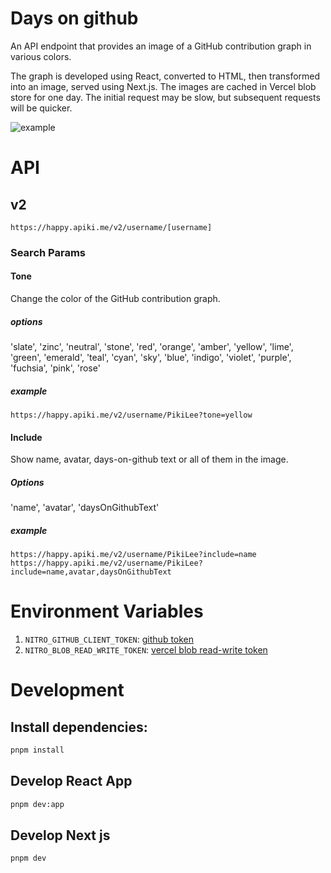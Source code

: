# Days on github

An API endpoint that provides an image of a GitHub contribution graph in various colors.

The graph is developed using React, converted to HTML, then transformed into an image, served using Next.js. The images are cached in Vercel blob store for one day. The initial request may be slow, but subsequent requests will be quicker.

![example](https://happy.apiki.me/v2/username/PikiLee?tone=yellow&include=name,avatar,daysOnGithubText)

# API

## v2

`https://happy.apiki.me/v2/username/[username]`

### Search Params

#### Tone

Change the color of the GitHub contribution graph.

##### options

'slate',
'zinc',
'neutral',
'stone',
'red',
'orange',
'amber',
'yellow',
'lime',
'green',
'emerald',
'teal',
'cyan',
'sky',
'blue',
'indigo',
'violet',
'purple',
'fuchsia',
'pink',
'rose'

##### example

`https://happy.apiki.me/v2/username/PikiLee?tone=yellow`

#### Include

Show name, avatar, days-on-github text or all of them in the image.

##### Options

'name',
'avatar',
'daysOnGithubText'

##### example

`https://happy.apiki.me/v2/username/PikiLee?include=name`
`https://happy.apiki.me/v2/username/PikiLee?include=name,avatar,daysOnGithubText`

# Environment Variables

1. `NITRO_GITHUB_CLIENT_TOKEN`: [github token](https://github.com/settings/tokens?type=beta)
2. `NITRO_BLOB_READ_WRITE_TOKEN`: [vercel blob read-write token](https://vercel.com/docs/storage/vercel-blob/using-blob-sdk#read-write-token)

# Development

## Install dependencies:

```bash
pnpm install
```

## Develop React App

```bash
pnpm dev:app
```

## Develop Next js

```bash
pnpm dev
```
